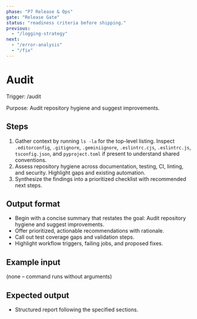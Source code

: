 ```yaml
---
phase: "P7 Release & Ops"
gate: "Release Gate"
status: "readiness criteria before shipping."
previous:
  - "/logging-strategy"
next:
  - "/error-analysis"
  - "/fix"
---
```


# Audit

Trigger: /audit

Purpose: Audit repository hygiene and suggest improvements.

## Steps

1. Gather context by running `ls -la` for the top-level listing. Inspect `.editorconfig`, `.gitignore`, `.geminiignore`, `.eslintrc.cjs`, `.eslintrc.js`, `tsconfig.json`, and `pyproject.toml` if present to understand shared conventions.
2. Assess repository hygiene across documentation, testing, CI, linting, and security. Highlight gaps and existing automation.
3. Synthesize the findings into a prioritized checklist with recommended next steps.

## Output format

- Begin with a concise summary that restates the goal: Audit repository hygiene and suggest improvements.
- Offer prioritized, actionable recommendations with rationale.
- Call out test coverage gaps and validation steps.
- Highlight workflow triggers, failing jobs, and proposed fixes.

## Example input

(none – command runs without arguments)

## Expected output

- Structured report following the specified sections.

